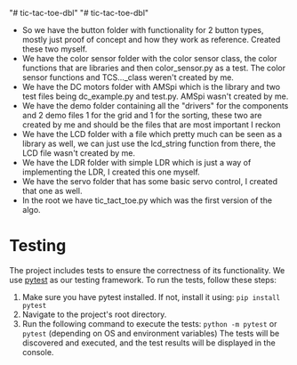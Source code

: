 "# tic-tac-toe-dbl" 
"# tic-tac-toe-dbl" 
- So we have the button folder with functionality for 2 button types, mostly just proof of concept and how they work as reference. Created these two myself.
- We have the color sensor folder with the color sensor class, the color functions that are libraries and then color_sensor.py as a test. The color sensor functions and TCS..._class weren't created by me.
- We have the DC motors folder with AMSpi which is the library and two test files being dc_example.py and test.py. AMSpi wasn't created by me.
- We have the demo folder containing all the "drivers" for the components and 2 demo files 1 for the grid and 1 for the sorting, these two are created by me and should be the files that are most important I reckon
- We have the LCD folder with a file which pretty much can be seen as a library as well, we can just use the lcd_string function from there, the LCD file wasn't created by me.
- We have the LDR folder with simple LDR which is just a way of implementing the LDR, I created this one myself.
- We have the servo folder that has some basic servo control, I created that one as well.
- In the root we have tic_tact_toe.py which was the first version of the algo.


# Testing
The project includes tests to ensure the correctness of its functionality. We use [pytest](https://docs.pytest.org/) as our testing framework. To run the tests, follow these steps:

1. Make sure you have pytest installed. If not, install it using: `pip install pytest`
2. Navigate to the project's root directory.
3. Run the following command to execute the tests: `python -m pytest` or `pytest` (depending on OS and environment variables)
The tests will be discovered and executed, and the test results will be displayed in the console.

